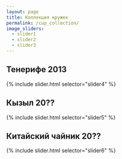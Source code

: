 ```yaml
---
layout: page
title: Коллекция кружек
permalink: /cup_collection/
image_sliders:
  - slider1
  - slider2
  - slider3
---
```


## Тенерифе 2013

{% include slider.html selector="slider4" %}

## Кызыл 20??

{% include slider.html selector="slider5" %}

## Китайский чайник 20??

{% include slider.html selector="slider6" %}
